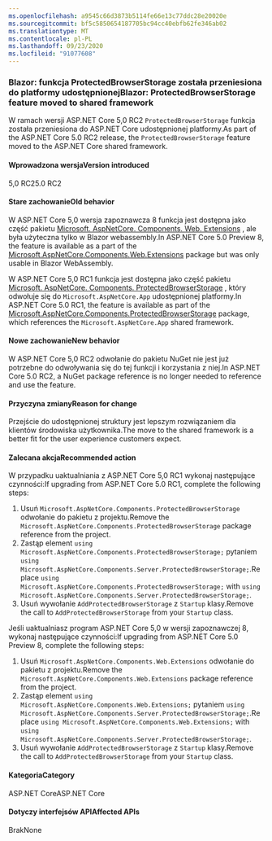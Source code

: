 ```yaml
---
ms.openlocfilehash: a9545c66d3873b5114fe66e13c77ddc28e20020e
ms.sourcegitcommit: bf5c5850654187705bc94cc40ebfb62fe346ab02
ms.translationtype: MT
ms.contentlocale: pl-PL
ms.lasthandoff: 09/23/2020
ms.locfileid: "91077608"
---
```

### <a name="blazor-protectedbrowserstorage-feature-moved-to-shared-framework"></a><span data-ttu-id="57dae-101">Blazor: funkcja ProtectedBrowserStorage została przeniesiona do platformy udostępnionej</span><span class="sxs-lookup"><span data-stu-id="57dae-101">Blazor: ProtectedBrowserStorage feature moved to shared framework</span></span>

<span data-ttu-id="57dae-102">W ramach wersji ASP.NET Core 5,0 RC2 `ProtectedBrowserStorage` funkcja została przeniesiona do ASP.NET Core udostępnionej platformy.</span><span class="sxs-lookup"><span data-stu-id="57dae-102">As part of the ASP.NET Core 5.0 RC2 release, the `ProtectedBrowserStorage` feature moved to the ASP.NET Core shared framework.</span></span>

#### <a name="version-introduced"></a><span data-ttu-id="57dae-103">Wprowadzona wersja</span><span class="sxs-lookup"><span data-stu-id="57dae-103">Version introduced</span></span>

<span data-ttu-id="57dae-104">5,0 RC2</span><span class="sxs-lookup"><span data-stu-id="57dae-104">5.0 RC2</span></span>

#### <a name="old-behavior"></a><span data-ttu-id="57dae-105">Stare zachowanie</span><span class="sxs-lookup"><span data-stu-id="57dae-105">Old behavior</span></span>

<span data-ttu-id="57dae-106">W ASP.NET Core 5,0 wersja zapoznawcza 8 funkcja jest dostępna jako część pakietu [Microsoft. AspNetCore. Components. Web. Extensions](https://www.nuget.org/packages/Microsoft.AspNetCore.Components.Web.Extensions) , ale była użyteczna tylko w Blazor webassembly.</span><span class="sxs-lookup"><span data-stu-id="57dae-106">In ASP.NET Core 5.0 Preview 8, the feature is available as a part of the [Microsoft.AspNetCore.Components.Web.Extensions](https://www.nuget.org/packages/Microsoft.AspNetCore.Components.Web.Extensions) package but was only usable in Blazor WebAssembly.</span></span>

<span data-ttu-id="57dae-107">W ASP.NET Core 5,0 RC1 funkcja jest dostępna jako część pakietu [Microsoft. AspNetCore. Components. ProtectedBrowserStorage](https://www.nuget.org/packages/Microsoft.AspNetCore.Components.ProtectedBrowserStorage) , który odwołuje się do `Microsoft.AspNetCore.App` udostępnionej platformy.</span><span class="sxs-lookup"><span data-stu-id="57dae-107">In ASP.NET Core 5.0 RC1, the feature is available as part of the [Microsoft.AspNetCore.Components.ProtectedBrowserStorage](https://www.nuget.org/packages/Microsoft.AspNetCore.Components.ProtectedBrowserStorage) package, which references the `Microsoft.AspNetCore.App` shared framework.</span></span>

#### <a name="new-behavior"></a><span data-ttu-id="57dae-108">Nowe zachowanie</span><span class="sxs-lookup"><span data-stu-id="57dae-108">New behavior</span></span>

<span data-ttu-id="57dae-109">W ASP.NET Core 5,0 RC2 odwołanie do pakietu NuGet nie jest już potrzebne do odwoływania się do tej funkcji i korzystania z niej.</span><span class="sxs-lookup"><span data-stu-id="57dae-109">In ASP.NET Core 5.0 RC2, a NuGet package reference is no longer needed to reference and use the feature.</span></span>

#### <a name="reason-for-change"></a><span data-ttu-id="57dae-110">Przyczyna zmiany</span><span class="sxs-lookup"><span data-stu-id="57dae-110">Reason for change</span></span>

<span data-ttu-id="57dae-111">Przejście do udostępnionej struktury jest lepszym rozwiązaniem dla klientów środowiska użytkownika.</span><span class="sxs-lookup"><span data-stu-id="57dae-111">The move to the shared framework is a better fit for the user experience customers expect.</span></span>

#### <a name="recommended-action"></a><span data-ttu-id="57dae-112">Zalecana akcja</span><span class="sxs-lookup"><span data-stu-id="57dae-112">Recommended action</span></span>

<span data-ttu-id="57dae-113">W przypadku uaktualniania z ASP.NET Core 5,0 RC1 wykonaj następujące czynności:</span><span class="sxs-lookup"><span data-stu-id="57dae-113">If upgrading from ASP.NET Core 5.0 RC1, complete the following steps:</span></span>

1. <span data-ttu-id="57dae-114">Usuń `Microsoft.AspNetCore.Components.ProtectedBrowserStorage` odwołanie do pakietu z projektu.</span><span class="sxs-lookup"><span data-stu-id="57dae-114">Remove the `Microsoft.AspNetCore.Components.ProtectedBrowserStorage` package reference from the project.</span></span>
1. <span data-ttu-id="57dae-115">Zastąp element `using Microsoft.AspNetCore.Components.ProtectedBrowserStorage;` pytaniem `using Microsoft.AspNetCore.Components.Server.ProtectedBrowserStorage;`.</span><span class="sxs-lookup"><span data-stu-id="57dae-115">Replace `using Microsoft.AspNetCore.Components.ProtectedBrowserStorage;` with `using Microsoft.AspNetCore.Components.Server.ProtectedBrowserStorage;`.</span></span>
1. <span data-ttu-id="57dae-116">Usuń wywołanie `AddProtectedBrowserStorage` z `Startup` klasy.</span><span class="sxs-lookup"><span data-stu-id="57dae-116">Remove the call to `AddProtectedBrowserStorage` from your `Startup` class.</span></span>

<span data-ttu-id="57dae-117">Jeśli uaktualniasz program ASP.NET Core 5,0 w wersji zapoznawczej 8, wykonaj następujące czynności:</span><span class="sxs-lookup"><span data-stu-id="57dae-117">If upgrading from ASP.NET Core 5.0 Preview 8, complete the following steps:</span></span>

1. <span data-ttu-id="57dae-118">Usuń `Microsoft.AspNetCore.Components.Web.Extensions` odwołanie do pakietu z projektu.</span><span class="sxs-lookup"><span data-stu-id="57dae-118">Remove the `Microsoft.AspNetCore.Components.Web.Extensions` package reference from the project.</span></span>
1. <span data-ttu-id="57dae-119">Zastąp element `using Microsoft.AspNetCore.Components.Web.Extensions;` pytaniem `using Microsoft.AspNetCore.Components.Server.ProtectedBrowserStorage;`.</span><span class="sxs-lookup"><span data-stu-id="57dae-119">Replace `using Microsoft.AspNetCore.Components.Web.Extensions;` with `using Microsoft.AspNetCore.Components.Server.ProtectedBrowserStorage;`.</span></span>
1. <span data-ttu-id="57dae-120">Usuń wywołanie `AddProtectedBrowserStorage` z `Startup` klasy.</span><span class="sxs-lookup"><span data-stu-id="57dae-120">Remove the call to `AddProtectedBrowserStorage` from your `Startup` class.</span></span>

#### <a name="category"></a><span data-ttu-id="57dae-121">Kategoria</span><span class="sxs-lookup"><span data-stu-id="57dae-121">Category</span></span>

<span data-ttu-id="57dae-122">ASP.NET Core</span><span class="sxs-lookup"><span data-stu-id="57dae-122">ASP.NET Core</span></span>

#### <a name="affected-apis"></a><span data-ttu-id="57dae-123">Dotyczy interfejsów API</span><span class="sxs-lookup"><span data-stu-id="57dae-123">Affected APIs</span></span>

<span data-ttu-id="57dae-124">Brak</span><span class="sxs-lookup"><span data-stu-id="57dae-124">None</span></span>

<!--

#### Affected APIs

Not detectable via API analysis

-->
